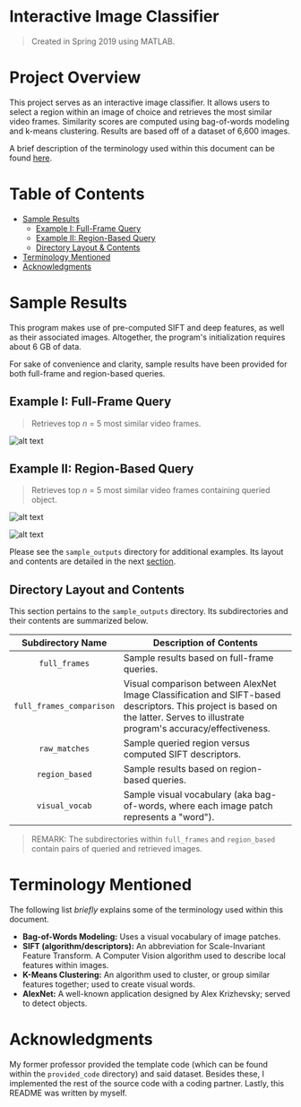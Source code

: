 # Interactive Image Classifier
> Created in Spring 2019 using MATLAB.


# Project Overview
This project serves as an interactive image classifier. It allows users to select a region within an image of choice and retrieves the most similar video frames. Similarity scores are computed using bag-of-words modeling and k-means clustering. Results are based off of a dataset of 6,600 images. 

A brief description of the terminology used within this document can be found [here](https://github.com/jschhie/image-detector-prog/#terminology-mentioned).


# Table of Contents
* [Sample Results](https://github.com/jschhie/image-detector-prog/#sample-results)
  * [Example I: Full-Frame Query](https://github.com/jschhie/image-detector-prog/#example-i:-full-frame-query)
  * [Example II: Region-Based Query](https://github.com/jschhie/image-detector-prog/#example-ii:-region-based-query)
  * [Directory Layout & Contents](https://github.com/jschhie/image-detector-prog/#directory-layout-and-contents)
* [Terminology Mentioned](https://github.com/jschhie/image-detector-prog/#terminology-mentioned)
* [Acknowledgments](https://github.com/jschhie/image-detector-prog/#acknowledgments)


# Sample Results
This program makes use of pre-computed SIFT and deep features, as well as their associated images. Altogether, the program's initialization requires about 6 GB of data. 

For sake of convenience and clarity, sample results have been provided for both full-frame and region-based queries. 

## Example I: Full-Frame Query
> Retrieves top *n* = 5 most similar video frames.

![alt text](https://github.com/jschhie/image-detector-prog/blob/master/sample_outputs/full_frames/full%20frame%20matches%201.jpg?raw=true)

## Example II: Region-Based Query
> Retrieves top *n* = 5 most similar video frames containing queried object.

![alt text](https://github.com/jschhie/image-detector-prog/blob/master/sample_outputs/region_based/sample_kitchen_table/find%20kitchen%20table.jpg?raw=true)

![alt text](https://github.com/jschhie/image-detector-prog/blob/master/sample_outputs/region_based/sample_kitchen_table/kitchen%20table%20matches.jpg?raw=true)

Please see the ```sample_outputs``` directory for additional examples. Its layout and contents are detailed in the next [section](https://github.com/jschhie/image-detector-prog/#directory-layout-and-contents).

## Directory Layout and Contents
This section pertains to the ```sample_outputs``` directory. Its subdirectories and their contents are summarized below.

| Subdirectory Name | Description of Contents |
| :---: | ----- |
| ```full_frames``` | Sample results based on full-frame queries. |
| ```full_frames_comparison``` | Visual comparison between AlexNet Image Classification and SIFT-based descriptors. This project is based on the latter. Serves to illustrate program's accuracy/effectiveness. |
| ```raw_matches``` | Sample queried region versus computed SIFT descriptors. |  
| ```region_based``` | Sample results based on region-based queries. |
| ```visual_vocab``` | Sample visual vocabulary (aka bag-of-words, where each image patch represents a "word"). |

> REMARK: The subdirectories within ```full_frames``` and ```region_based``` contain pairs of queried and retrieved images.


# Terminology Mentioned
The following list *briefly* explains some of the terminology used within this document.

* __Bag-of-Words Modeling:__ Uses a visual vocabulary of image patches.
* __SIFT (algorithm/descriptors):__ An abbreviation for Scale-Invariant Feature Transform. A Computer Vision algorithm used to describe local features within images.
* __K-Means Clustering:__ An algorithm used to cluster, or group similar features together; used to create visual words.
* __AlexNet:__ A well-known application designed by Alex Krizhevsky; served to detect objects.

# Acknowledgments
My former professor provided the template code (which can be found within the ```provided_code``` directory) and said dataset. Besides these, I implemented the rest of the source code with a coding partner. Lastly, this README was written by myself.
